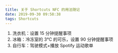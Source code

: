 ```yaml
---
title: 关于 Shortcuts NFC 的用法随记
date: 2019-09-30 09:58:38
tags: Shortcuts
---
```

1. 洗衣机：设置 15 分钟提醒事项
2. 冰箱：冷冻室的 3℃ 的可乐，设置 90 分钟提醒事项
3. 自行车：驾驶模式+播放 Spotify 运动歌单

